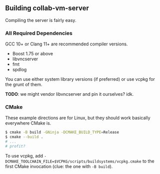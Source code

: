 ## Building collab-vm-server 

Compiling the server is fairly easy.

### All Required Dependencies

GCC 10+ or Clang 11+ are recommended compiler versions.

* Boost 1.75 or above
* libvncserver
* fmt
* spdlog

You can use either system library versions (if preferred) or use vcpkg for the grunt of them.


**TODO**: we might vendor libvncserver and pin it ourselves? idk.

### CMake

These example directions are for Linux, but they should work basically everywhere CMake is.

```bash
$ cmake -B build -GNinja -DCMAKE_BUILD_TYPE=Release
$ cmake --build .
# ...
# profit?
```

To use vcpkg, add `-DCMAKE_TOOLCHAIN_FILE=$VCPKG/scripts/buildsystems/vcpkg.cmake` to the first CMake invocation (clue: the one with `-B build`).